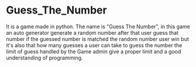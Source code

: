 # Guess_The_Number
It is a game made in python. The name is "Guess The Number", in this game an auto generator generate a random number after that user guess that number if the guessed number is matched the random number user win but it's also that how many guesses a user can take to guess the number the limit of guess handled by the Game admin give a proper limit and a good understanding of programming.
